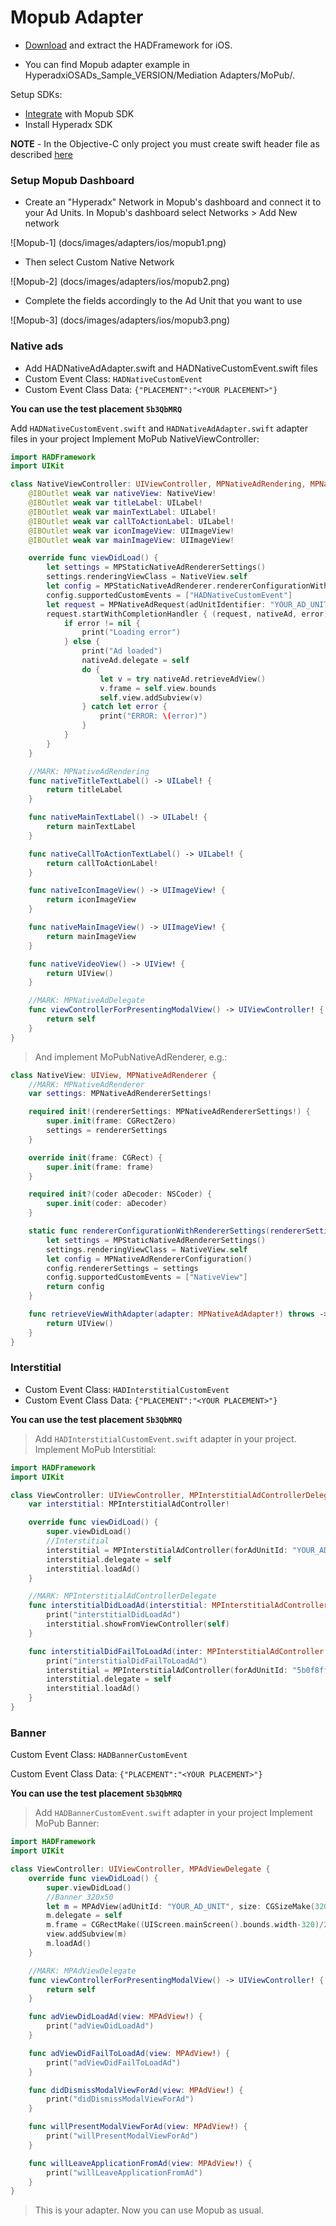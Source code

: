 # Mopub Adapter

* [Download](https://github.com/hyperads/ios-sdk/releases) and extract the HADFramework for iOS.

* You can find Mopub adapter example in HyperadxiOSADs_Sample_VERSION/Mediation Adapters/MoPub/.

Setup SDKs:

* [Integrate](https://github.com/mopub/mopub-ios-sdk/wiki/Manual-Native-Ads-Integration-for-iOS) with Mopub SDK
* Install Hyperadx SDK

**NOTE** - In the Objective-C only project you must create swift header file as described [here](http://stackoverflow.com/questions/24102104/how-to-import-swift-code-to-objective-c)

### Setup Mopub Dashboard

* Create an "Hyperadx" Network in Mopub's dashboard and connect it to your Ad Units. In Mopub's dashboard select Networks > Add New network

![Mopub-1]
(docs/images/adapters/ios/mopub1.png)

* Then select Custom Native Network

![Mopub-2]
(docs/images/adapters/ios/mopub2.png)

* Complete the fields accordingly to the Ad Unit that you want to use

![Mopub-3]
(docs/images/adapters/ios/mopub3.png)

### Native ads

* Add HADNativeAdAdapter.swift and HADNativeCustomEvent.swift files
* Custom Event Class: `HADNativeCustomEvent`
* Custom Event Class Data: `{"PLACEMENT":"<YOUR PLACEMENT>"}`

**You can use the test placement `5b3QbMRQ`**

Add `HADNativeCustomEvent.swift` and `HADNativeAdAdapter.swift` adapter files in your project
Implement MoPub NativeViewController:

```swift
import HADFramework
import UIKit

class NativeViewController: UIViewController, MPNativeAdRendering, MPNativeAdDelegate {
    @IBOutlet weak var nativeView: NativeView!
    @IBOutlet weak var titleLabel: UILabel!
    @IBOutlet weak var mainTextLabel: UILabel!
    @IBOutlet weak var callToActionLabel: UILabel!
    @IBOutlet weak var iconImageView: UIImageView!
    @IBOutlet weak var mainImageView: UIImageView!

    override func viewDidLoad() {
        let settings = MPStaticNativeAdRendererSettings()
        settings.renderingViewClass = NativeView.self
        let config = MPStaticNativeAdRenderer.rendererConfigurationWithRendererSettings(settings)
        config.supportedCustomEvents = ["HADNativeCustomEvent"]
        let request = MPNativeAdRequest(adUnitIdentifier: "YOUR_AD_UNIT", rendererConfigurations: [config])
        request.startWithCompletionHandler { (request, nativeAd, error) in
            if error != nil {
                print("Loading error")
            } else {
                print("Ad loaded")
                nativeAd.delegate = self
                do {
                    let v = try nativeAd.retrieveAdView()
                    v.frame = self.view.bounds
                    self.view.addSubview(v)
                } catch let error {
                    print("ERROR: \(error)")
                }
            }
        }
    }

    //MARK: MPNativeAdRendering
    func nativeTitleTextLabel() -> UILabel! {
        return titleLabel
    }

    func nativeMainTextLabel() -> UILabel! {
        return mainTextLabel
    }

    func nativeCallToActionTextLabel() -> UILabel! {
        return callToActionLabel!
    }

    func nativeIconImageView() -> UIImageView! {
        return iconImageView
    }

    func nativeMainImageView() -> UIImageView! {
        return mainImageView
    }

    func nativeVideoView() -> UIView! {
        return UIView()
    }

    //MARK: MPNativeAdDelegate
    func viewControllerForPresentingModalView() -> UIViewController! {
        return self
    }
}
```

> And implement MoPubNativeAdRenderer, e.g.:

```swift
class NativeView: UIView, MPNativeAdRenderer {
    //MARK: MPNativeAdRenderer
    var settings: MPNativeAdRendererSettings!

    required init!(rendererSettings: MPNativeAdRendererSettings!) {
        super.init(frame: CGRectZero)
        settings = rendererSettings
    }

    override init(frame: CGRect) {
        super.init(frame: frame)
    }

    required init?(coder aDecoder: NSCoder) {
        super.init(coder: aDecoder)
    }

    static func rendererConfigurationWithRendererSettings(rendererSettings: MPNativeAdRendererSettings!) -> MPNativeAdRendererConfiguration! {
        let settings = MPStaticNativeAdRendererSettings()
        settings.renderingViewClass = NativeView.self
        let config = MPNativeAdRendererConfiguration()
        config.rendererSettings = settings
        config.supportedCustomEvents = ["NativeView"]
        return config
    }

    func retrieveViewWithAdapter(adapter: MPNativeAdAdapter!) throws -> UIView {
        return UIView()
    }
}
```

### Interstitial

* Custom Event Class: `HADInterstitialCustomEvent`
* Custom Event Class Data: `{"PLACEMENT":"<YOUR PLACEMENT>"}`

**You can use the test placement `5b3QbMRQ`**

> Add `HADInterstitialCustomEvent.swift` adapter in your project. Implement MoPub Interstitial:

```swift
import HADFramework
import UIKit

class ViewController: UIViewController, MPInterstitialAdControllerDelegate {
    var interstitial: MPInterstitialAdController!

    override func viewDidLoad() {
        super.viewDidLoad()
        //Interstitial
        interstitial = MPInterstitialAdController(forAdUnitId: "YOUR_AD_UNIT")
        interstitial.delegate = self
        interstitial.loadAd()
    }

    //MARK: MPInterstitialAdControllerDelegate
    func interstitialDidLoadAd(interstitial: MPInterstitialAdController!) {
        print("interstitialDidLoadAd")
        interstitial.showFromViewController(self)
    }

    func interstitialDidFailToLoadAd(inter: MPInterstitialAdController!) {
        print("interstitialDidFailToLoadAd")
        interstitial = MPInterstitialAdController(forAdUnitId: "5b0f8ff979a840b4928ca7fd14ec82e7")
        interstitial.delegate = self
        interstitial.loadAd()
    }
}
```

### Banner

Custom Event Class: `HADBannerCustomEvent`

Custom Event Class Data: `{"PLACEMENT":"<YOUR PLACEMENT>"}`

**You can use the test placement `5b3QbMRQ`**

> Add `HADBannerCustomEvent.swift` adapter in your project
Implement MoPub Banner:

```swift
import HADFramework
import UIKit

class ViewController: UIViewController, MPAdViewDelegate {
    override func viewDidLoad() {
        super.viewDidLoad()
        //Banner 320x50
        let m = MPAdView(adUnitId: "YOUR_AD_UNIT", size: CGSizeMake(320, 50))
        m.delegate = self
        m.frame = CGRectMake((UIScreen.mainScreen().bounds.width-320)/2, 100, 320, 50)
        view.addSubview(m)
        m.loadAd()
    }

    //MARK: MPAdViewDelegate
    func viewControllerForPresentingModalView() -> UIViewController! {
        return self
    }

    func adViewDidLoadAd(view: MPAdView!) {
        print("adViewDidLoadAd")
    }

    func adViewDidFailToLoadAd(view: MPAdView!) {
        print("adViewDidFailToLoadAd")
    }

    func didDismissModalViewForAd(view: MPAdView!) {
        print("didDismissModalViewForAd")
    }

    func willPresentModalViewForAd(view: MPAdView!) {
        print("willPresentModalViewForAd")
    }

    func willLeaveApplicationFromAd(view: MPAdView!) {
        print("willLeaveApplicationFromAd")
    }
}
```

> This is your adapter. Now you can use Mopub as usual.
